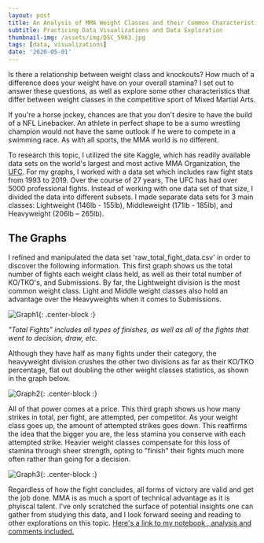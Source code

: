 ```yaml
---
layout: post
title: An Analysis of MMA Weight Classes and their Common Characteristics
subtitle: Practicing Data Visualizations and Data Exploration
thumbnail-img: /assets/img/DSC_5983.jpg
tags: [data, visualizations]
date: '2020-05-01'
---
```


Is there a relationship between weight class and knockouts? How much of a difference does your weight have on your overall stamina? I set out to answer these questions, as well as explore some other characteristics that differ between weight classes in the competitive sport of Mixed Martial Arts.
  

 If you're a horse jockey, chances are that you don't desire to have the build of a NFL Linebacker. An athlete in perfect shape to be a sumo wrestling champion would not have the same outlook if he were to compete in a swimming race. As with all sports, the MMA world is no different.

To research this topic, I utilized the site Kaggle, which has readily available data sets on the world's largest and most active MMA Organization, the [UFC](https://www.kaggle.com/rajeevw/ufcdata#raw_total_fight_data.csv). For my graphs, I worked with a data set which includes raw fight stats from 1993 to 2019. Over the course of 27 years, The UFC has had over 5000 professional fights. Instead of working with one data set of that size, I divided the data into different subsets. I made separate data sets for 3 main classes: Lightweight (146lb - 155lb), Middleweight (171lb - 185lb), and Heavyweight (206lb – 265lb).
 
## The Graphs

 I refined and manipulated the data set 'raw_total_fight_data.csv' in order to discover the following information. This first graph shows us the total number of fights each weight class held, as well as their total number of KO/TKO's, and Submissions. By far, the Lightweight division is the most common weight class. Light and Middle weight classes also hold an advantage over the Heavyweights when it comes to Submissions.

![Graph1](https://github.com/DAVIDCRUZ0202/davidcruz0202.github.io/blob/master/assets/img/graph_1.PNG?raw=true){: .center-block :}

_"Total Fights" includes all types of finishes, as well as all of the fights that went to decision, draw, etc._

 Although they have half as many fights under their category, the heavyweight division crushes the other two divisions as far as their KO/TKO percentage, flat out doubling the other weight classes statistics, as shown in the graph below.

![Graph2](https://github.com/DAVIDCRUZ0202/davidcruz0202.github.io/blob/master/assets/img/graph_2_new.PNG?raw=true){: .center-block :}

 All of that power comes at a price. This third graph shows us how many strikes in total, per fight, are attempted, per competitor. As your weight class goes up, the amount of attempted strikes goes down. This reaffirms the idea that the bigger you are, the less stamina you conserve with each attempted strike. Heavier weight classes compensate for this loss of stamina through sheer strength, opting to "finish" their fights much more often rather than going for a decision.

![Graph3](https://github.com/DAVIDCRUZ0202/davidcruz0202.github.io/blob/master/assets/img/graph_3.PNG?raw=true){: .center-block :}

 Regardless of how the fight concludes, all forms of victory are valid and get the job done. MMA is as much a sport of technical advantage as it is phyiscal talent. I've only scratched the surface of potential insights one can gather from studying this data, and I look forward seeing and reading to other explorations on this topic. [Here's a link to my notebook , analysis and comments included.](https://colab.research.google.com/drive/1kh2PJM2IqJIL4kRmfdCCLUX_GVIIMeuY?usp=sharing)